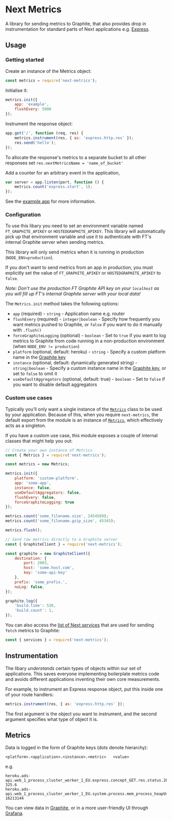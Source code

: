 # Next Metrics

A library for sending metrics to Graphite, that also provides drop in instrumentation for standard parts of Next applications e.g. [Express](https://expressjs.com/).

## Usage

### Getting started

Create an instance of the Metrics object:

```javascript
const metrics = require('next-metrics');
```

Initialise it:

```javascript
metrics.init({
    app: 'example',
    flushEvery: 5000
});
```

Instrument the response object:

```javascript
app.get('/', function (req, res) {
    metrics.instrument(res, { as: 'express.http.res' });
    res.send('hello');
});
```

To allocate the response's metrics to a separate bucket to all other responses set `res.nextMetricsName = 'name_of_bucket'`

Add a counter for an arbitrary event in the application,

```javascript
var server = app.listen(port, function () {
    metrics.count('express.start', 1);
});
```

See the [example app](./examples/app.js) for more information.

### Configuration

To use this libary you need to set an environment variable named
`FT_GRAPHITE_APIKEY` or `HOSTEDGRAPHITE_APIKEY`. This library will automatically pick up that
environment variable and use it to authenticate with FT's internal
Graphite server when sending metrics.

This library will only send metrics when it is running in production
(`NODE_ENV=production`).

If you don't want to send metrics from an app in production, you must explicitly
set the value of `FT_GRAPHITE_APIKEY` or `HOSTEDGRAPHITE_APIKEY` to `false`.

_Note: Don't use the production FT Graphite API key on your `localhost` as you will fill up FT's internal Graphite server with your local data!_

The `Metrics.init` method takes the following options:

* `app` (required) - `string` - Application name e.g. router
* `flushEvery` (required) - `integer|boolean` - Specify how frequently you want metrics pushed to Graphite, or `false` if you want to do it manually with `.flush()`
* `forceGraphiteLogging` (optional) - `boolean` - Set to `true` if you want to log metrics to Graphite from code running in a non-production environment (when `NODE_ENV != production`)
* `platform` (optional, default: heroku) - `string` - Specify a custom platform name in the [Graphite key](#metrics)
* `instance` (optional, default: dynamically generated string) - `string|boolean` - Specify a custom instance name in the [Graphite key](#metrics), or set to `false` to omit it
* `useDefaultAggregators` (optional, default: true) - `boolean` - Set to `false` if you want to disable default aggregators

### Custom use cases

Typically you'll only want a single instance of the [`Metrics`](https://github.com/Financial-Times/next-metrics/blob/master/lib/metrics.js)
class to be used by your application. Because of this, when you
require `next-metrics`, the default export from the module is an
instance of [`Metrics`](https://github.com/Financial-Times/next-metrics/blob/master/lib/metrics.js),
which effectively acts as a singleton.

If you have a custom use case, this module exposes a couple of internal
classes that might help you out:

```javascript
// Create your own instance of Metrics
const { Metrics } = require('next-metrics');

const metrics = new Metrics;

metrics.init({
    platform: 'custom-platform',
    app: 'some-app',
    instance: false,
    useDefaultAggregators: false,
    flushEvery: false,
    forceGraphiteLogging: true
});

metrics.count('some_filename.size', 2454589);
metrics.count('some_filename.gzip_size', 45345);

metrics.flush();

// Send raw metrics directly to a Graphite server
const { GraphiteClient } = require('next-metrics');

const graphite = new GraphiteClient({
    destination: {
        port: 2003,
        host: 'some.host.com',
        key: 'some-api-key'
    },
    prefix: 'some_prefix.',
    noLog: false,
});

graphite.log({
    'build.time': 536,
    'build.count': 1,
});
```

You can also access the [list of Next services](https://github.com/Financial-Times/next-metrics/blob/master/lib/metrics/services.js) that are used for sending
`fetch` metrics to Graphite:

```javascript
const { services } = require('next-metrics');
```

## Instrumentation

The libary _understands_ certain types of objects within our set of
applications. This saves everyone implementing boilerplate metrics code and
avoids different applications inventing their own core measurements.

For example, to instrument an Express response object, put this inside one of
your route handlers:

```javascript
metrics.instrument(res, { as: 'express.http.res' });
```

The first argument is the object you want to instrument, and the second
argument specifies what type of object it is.

## Metrics

Data is logged in the form of Graphite keys (dots denote hierarchy):

```
<platform>.<application>.<instance>.<metric>   <value>
```

e.g.

```
heroku.ads-api.web_1_process_cluster_worker_1_EU.express.concept_GET.res.status.200.time.sum 325.6
heroku.ads-api.web_1_process_cluster_worker_1_EU.system.process.mem_process_heapUsed 16213144
```

You can view data in [Graphite](http://graphite.ft.com/), or in a more user-friendly UI through [Grafana](http://grafana.ft.com).
